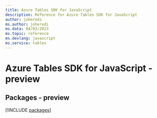 ```yaml
---
title: Azure Tables SDK for JavaScript
description: Reference for Azure Tables SDK for JavaScript
author: joheredi
ms.author: joheredi
ms.data: 04/03/2023
ms.topic: reference
ms.devlang: javascript
ms.service: tables
---
```

# Azure Tables SDK for JavaScript - preview
## Packages - preview
[!INCLUDE [packages](tables-index.md)]